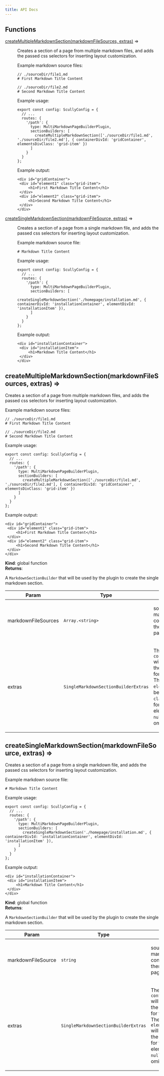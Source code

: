 ```yaml
---
title: API Docs
---
```

## Functions

<dl>
<dt><a href="#createMultipleMarkdownSection">createMultipleMarkdownSection(markdownFileSources, extras)</a> ⇒</dt>
<dd><p>Creates a section of a page from multiple markdown files, and adds the passed css selectors for inserting layout customization.</p>
<p>Example markdown source files:</p>
<pre class="prettyprint source lang-md"><code>// ./sourceDir/file1.md
# First Markdown Title Content
</code></pre>
<pre class="prettyprint source lang-md"><code>// ./sourceDir/file2.md
# Second Markdown Title Content
</code></pre>
<p>Example usage:</p>
<pre class="prettyprint source lang-typescript"><code>export const config: ScullyConfig = {
  // ...
  routes: {
    '/path': {
      type: MultiMarkdownPageBuilderPlugin,
      sectionBuilders: [
        createMultipleMarkdownSection(['./sourceDir/file1.md', './sourceDir/file2.md'], { containerDivId: 'gridContainer', elementsDivClass: 'grid-item' })
      ]
    }
  }
};
</code></pre>
<p>Example output:</p>
<pre class="prettyprint source lang-html"><code>&lt;div id=&quot;gridContainer&quot;>
 &lt;div id=&quot;element1&quot; class=&quot;grid-item&quot;>
     &lt;h1>First Markdown Title Content&lt;/h1>
 &lt;/div>
 &lt;div id=&quot;element2&quot; class=&quot;grid-item&quot;>
     &lt;h1>Second Markdown Title Content&lt;/h1>
 &lt;/div>
&lt;/div>
</code></pre></dd>
<dt><a href="#createSingleMarkdownSection">createSingleMarkdownSection(markdownFileSource, extras)</a> ⇒</dt>
<dd><p>Creates a section of a page from a single markdown file, and adds the passed css selectors for inserting layout customization.</p>
<p>Example markdown source file:</p>
<pre class="prettyprint source lang-md"><code># Markdown Title Content
</code></pre>
<p>Example usage:</p>
<pre class="prettyprint source lang-typescript"><code>export const config: ScullyConfig = {
  // ...
  routes: {
    '/path': {
      type: MultiMarkdownPageBuilderPlugin,
      sectionBuilders: [
        createSingleMarkdownSection('./homepage/installation.md', { containerDivId: 'installationContainer', elementDivId: 'installationItem' }),
      ]
    }
  }
};
</code></pre>
<p>Example output:</p>
<pre class="prettyprint source lang-html"><code>&lt;div id=&quot;installationContainer&quot;>
 &lt;div id=&quot;installationItem&quot;>
     &lt;h1>Markdown Title Content&lt;/h1>
 &lt;/div>
&lt;/div>
</code></pre></dd>
</dl>

<a name="createMultipleMarkdownSection"></a>

## createMultipleMarkdownSection(markdownFileSources, extras) ⇒
<p>Creates a section of a page from multiple markdown files, and adds the passed css selectors for inserting layout customization.</p>
<p>Example markdown source files:</p>
<pre class="prettyprint source lang-md"><code>// ./sourceDir/file1.md
# First Markdown Title Content
</code></pre>
<pre class="prettyprint source lang-md"><code>// ./sourceDir/file2.md
# Second Markdown Title Content
</code></pre>
<p>Example usage:</p>
<pre class="prettyprint source lang-typescript"><code>export const config: ScullyConfig = {
  // ...
  routes: {
    '/path': {
      type: MultiMarkdownPageBuilderPlugin,
      sectionBuilders: [
        createMultipleMarkdownSection(['./sourceDir/file1.md', './sourceDir/file2.md'], { containerDivId: 'gridContainer', elementsDivClass: 'grid-item' })
      ]
    }
  }
};
</code></pre>
<p>Example output:</p>
<pre class="prettyprint source lang-html"><code>&lt;div id=&quot;gridContainer&quot;>
 &lt;div id=&quot;element1&quot; class=&quot;grid-item&quot;>
     &lt;h1>First Markdown Title Content&lt;/h1>
 &lt;/div>
 &lt;div id=&quot;element2&quot; class=&quot;grid-item&quot;>
     &lt;h1>Second Markdown Title Content&lt;/h1>
 &lt;/div>
&lt;/div>
</code></pre>

**Kind**: global function  
**Returns**: <p>A <code>MarkdownSectionBuilder</code> that will be used by the plugin to create the single markdown section.</p>  

| Param | Type | Description |
| --- | --- | --- |
| markdownFileSources | <code>Array.&lt;string&gt;</code> | <p>source of the markdown files to be converted into HTML, then passed into the pageBuilder</p> |
| extras | <code>SingleMarkdownSectionBuilderExtras</code> | <p>The <code>containerIdAttribute</code> will be attached as the <code>id</code> attribute value for the container div.  The <code>elementsDivClass</code> will be attached as the <code>class</code> attribute value for the interior element div.  Passing <code>null</code> for either will omit the selector.</p> |

<a name="createSingleMarkdownSection"></a>

## createSingleMarkdownSection(markdownFileSource, extras) ⇒
<p>Creates a section of a page from a single markdown file, and adds the passed css selectors for inserting layout customization.</p>
<p>Example markdown source file:</p>
<pre class="prettyprint source lang-md"><code># Markdown Title Content
</code></pre>
<p>Example usage:</p>
<pre class="prettyprint source lang-typescript"><code>export const config: ScullyConfig = {
  // ...
  routes: {
    '/path': {
      type: MultiMarkdownPageBuilderPlugin,
      sectionBuilders: [
        createSingleMarkdownSection('./homepage/installation.md', { containerDivId: 'installationContainer', elementDivId: 'installationItem' }),
      ]
    }
  }
};
</code></pre>
<p>Example output:</p>
<pre class="prettyprint source lang-html"><code>&lt;div id=&quot;installationContainer&quot;>
 &lt;div id=&quot;installationItem&quot;>
     &lt;h1>Markdown Title Content&lt;/h1>
 &lt;/div>
&lt;/div>
</code></pre>

**Kind**: global function  
**Returns**: <p>A <code>MarkdownSectionBuilder</code> that will be used by the plugin to create the single markdown section.</p>  

| Param | Type | Description |
| --- | --- | --- |
| markdownFileSource | <code>string</code> | <p>source of the markdown file to be converted into HTML, then passed into the pageBuilder</p> |
| extras | <code>SingleMarkdownSectionBuilderExtras</code> | <p>The <code>containerIdAttribute</code> will be attached as the <code>id</code> attribute value for the container div.  The <code>elementIdAttribute</code> will be attached as the <code>id</code> attribute value for the interior element div.  Passing <code>null</code> for either will omit the selector.</p> |
